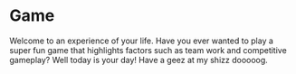# Game
Welcome to an experience of your life.
Have you ever wanted to play a super fun game that highlights factors such as team work and competitive gameplay?
Well today is your day!
Have a geez at my shizz dooooog.

